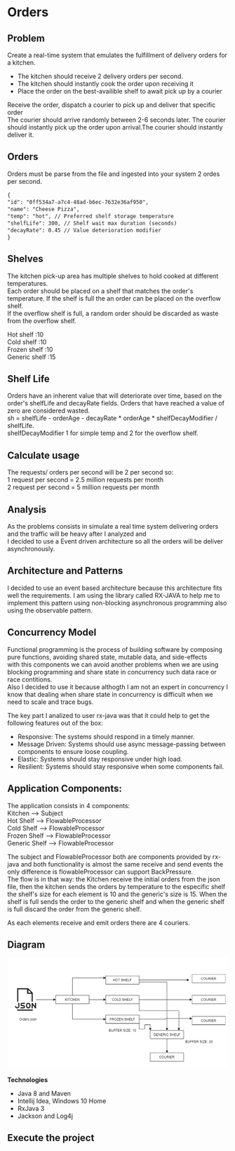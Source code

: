 # Orders

## Problem 
Create a real-time system that emulates the fulfillment of delivery orders for a kitchen.  
* The kitchen should receive 2 delivery orders per second.  
* The kitchen should instantly cook the order upon receiving it  
* Place the order on the best-availible shelf to await pick up by a courier  
 
Receive the order, dispatch a courier to pick up and deliver that specific order  
The courier should arrive randomly between 2-6 seconds later. The courier should instantly pick up the order upon arrival.The courier should instantly deliver it.  

## Orders  
Orders must be parse from the file and ingested into your system 2 ordes per second.  
```
{
"id": "0ff534a7-a7c4-48ad-b6ec-7632e36af950",
"name": "Cheese Pizza",
"temp": "hot", // Preferred shelf storage temperature
"shelfLife": 300, // Shelf wait max duration (seconds)
"decayRate": 0.45 // Value deterioration modifier
}
```
## Shelves  
The kitchen pick-up area has multiple shelves to hold cooked at different temperatures.  
Each order should be placed on a shelf that matches the order's temperature. If the shelf is full the an order can be placed on the overflow shelf.  
If the overflow shelf is full, a random order should be discarded as waste from the overflow shelf.  

Hot shelf     :10  
Cold shelf    :10   
Frozen shelf  :10  
Generic shelf :15  

## Shelf Life  
Orders have an inherent value that will deteriorate over time, based on the order's shelfLife and decayRate fields. Orders that have reached a value of zero are considered wasted.  
sh = shelfLife - orderAge - decayRate * orderAge * shelfDecayModifier / shelfLife.  
shelfDecayModifier 1 for simple temp and 2 for the overflow shelf.  


## Calculate usage  
The requests/ orders per second will be 2 per second so:   
1 request per second = 2.5 million requests per month  
2 request per second = 5 million requests per month  

## Analysis  
As the problems consists in simulate a real time system delivering orders and the traffic will be heavy after I analyzed and  
I decided to use a Event driven architecture so all the orders will be deliver asynchronously.  
 

## Architecture and Patterns  

I decided to use an event based architecture because this architecture fits well the requirements.
I am using the library called RX-JAVA to help me to implement this pattern using non-blocking asynchronous programming  also using the observable pattern.  

## Concurrency Model  
Functional programming is the process of building software by composing pure functions, avoiding shared state, mutable data, and side-effects  
with this components we can avoid another problems when we are using blocking programming and share state in concurrency such data race or race contitions.  
Also I decided to use it because althogth I am not an expert in concurrency I know that dealing when share state in concurrency is difficult when we need to scale and trace bugs.  


The key part I analized to user rx-java was that it could help to get the following features out of the box:  
* Responsive: The systems should respond in a timely manner.  
* Message Driven: Systems should use async message-passing between components to ensure loose coupling.  
* Elastic: Systems should stay responsive under high load.  
* Resilient: Systems should stay responsive when some components fail.  


## Application Components:  
The application consists in 4 components:  
Kitchen  --> Subject  
Hot Shelf --> FlowableProcessor  
Cold Shelf --> FlowableProcessor  
Frozen Shelf --> FlowableProcessor  
Generic Shelf --> FlowableProcessor  

The subject and FlowableProcessor both are components provided by rx-java and both functionality is almost the same receive and send events the
only difference is flowableProcessor can support BackPressure.  
The flow is in that way: the Kitchen receive the initial orders from the json file, then the kitchen sends the orders by temperature to the especific shelf
the shelf's size for each element is 10 and the generic's size is 15. When the shelf is full sends the order to the generic shelf and when the generic shelf is full discard the order
from the generic shelf.  

As each elements receive and emit orders there are 4 couriers.  

## Diagram  
![Alt text](img/architecture.png?raw=true "Solution")

**Technologies**
* Java 8 and Maven  
* Intellij Idea, Windows 10 Home  
* RxJava 3  
* Jackson and Log4j  

## Execute the project

